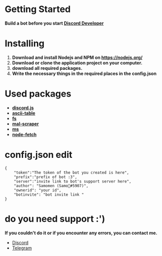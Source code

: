 
# Getting Started
**Build a bot before you start <a href="https://discord.com/developers/applications">Discord Developer</a>**<br>

# Installing
1. **Download and install Nodejs and NPM on https://nodejs.org/**
2. **Download or clone the application project on your computer.**
3. **download all required packages.**
4. **Write the necessary things in the required places in the config.json**

# Used packages
 
  -  **<a href="https://www.npmjs.com/package/discord.js">discord.js</a>**<br>
  -  **<a href="https://www.npmjs.com/package/ascii-table">ascii-table</a>**<br>
  -  **<a href="https://www.npmjs.com/package/fs">fs</a>**<br>
  -  **<a href="https://www.npmjs.com/package/mal-scraper">mal-scraper</a>**<br>
  -  **<a href="https://www.npmjs.com/package/ms">ms</a>**<br>
  -  **<a href="https://www.npmjs.com/package/node-fetch">node-fetch</a>**<br>

# config.json edit
```
{
    "token":"The token of the bot you created is here",
    "prefix":"prefix of bot :3",
    "server":"invite link to bot's support server here",
    "author": "Samomen (Samo🌈#5907)",
    "ownerid": "your id",
    "botinvite": "bot invite link "
}
```

# do you need support :')
**If you couldn't do it or if you encounter any errors, you can contact me.**
- [Discord](https://discord.com/invite/someones)
- [Telegram](https://t.me/samomenx)
